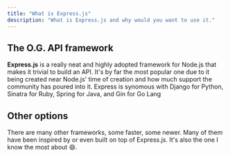 ```yaml
---
title: "What is Express.js"
description: "What is Express.js and why would you want to use it."
---
```


## The O.G. API framework

**Express.js** is a really neat and highly adopted framework for Node.js that makes it trivial to build an API. It's by far the most popular one due to it being created near Node.js' time of creation and how much support the community has poured into it. Express is synomous with Django for Python, Sinatra for Ruby, Spring for Java, and Gin for Go Lang

## Other options

There are many other frameworks, some faster, some newer. Many of them have been inspired by or even built on top of Express.js. It's also the one I know the most about 😄.
